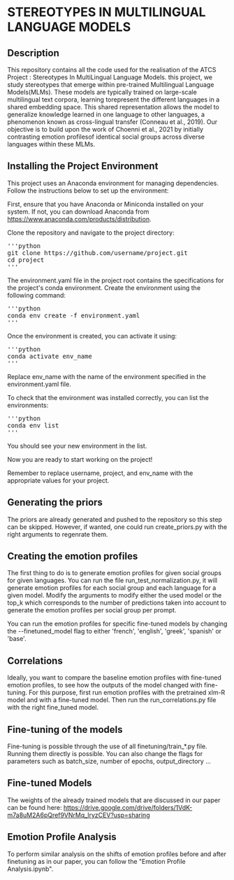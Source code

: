 # STEREOTYPES IN MULTILINGUAL LANGUAGE MODELS

## Description
This repository contains all the code used for the realisation of the ATCS Project : Stereotypes In MultiLingual Language Models.  this project, we study stereotypes that emerge within pre-trained Multilingual Language Models(MLMs). These models are typically trained on large-scale multilingual text corpora, learning torepresent the different languages in a shared embedding space. This shared representation allows the model to generalize knowledge learned in one language to other languages, a phenomenon known as cross-lingual transfer (Conneau et al., 2019). Our objective is to build upon the work of Choenni et al., 2021 by initially contrasting emotion profilesof identical social groups across diverse languages within these MLMs. 

## Installing the Project Environment


This project uses an Anaconda environment for managing dependencies. Follow the instructions below to set up the environment:

First, ensure that you have Anaconda or Miniconda installed on your system. If not, you can download Anaconda from https://www.anaconda.com/products/distribution.

Clone the repository and navigate to the project directory:

<pre>
'''python
git clone https://github.com/username/project.git
cd project
'''
</pre>

The environment.yaml file in the project root contains the specifications for the project's conda environment. Create the environment using the following command:

<pre>
'''python
conda env create -f environment.yaml
'''
</pre>

Once the environment is created, you can activate it using:
<pre>
'''python
conda activate env_name
'''
</pre>

Replace env_name with the name of the environment specified in the environment.yaml file.

To check that the environment was installed correctly, you can list the environments:
<pre>
'''python
conda env list
'''
</pre>

You should see your new environment in the list.

Now you are ready to start working on the project!

Remember to replace username, project, and env_name with the appropriate values for your project.

## Generating the priors

The priors are already generated and pushed to the repository so this step can be skipped. However, if wanted, one could run create_priors.py with the right arguments to regenrate them.

## Creating the emotion profiles 

The first thing to do is to generate emotion profiles for given social groups for given languages. You can run the file run_test_normalization.py, it will generate emotion profiles for each social group and each language for a given model. Modify the arguments to modify either the used model or the top_k which corresponds to the number of predictions taken into account to generate the emotion profiles per social group per prompt. 

You can run the emotion profiles for specific fine-tuned models by changing the --finetuned_model flag to either 'french', 'english', 'greek', 'spanish' or 'base'. 

## Correlations

Ideally, you want to compare the baseline emotion profiles with fine-tuned emotion profiles, to see how the outputs of the model changed with fine-tuning. For this purpose, first run emotion profiles with the pretrained xlm-R model and with a fine-tuned model. Then run the run_correlations.py file with the right fine_tuned model. 

## Fine-tuning of the models

Fine-tuning is possible through the use of all finetuning/train_*.py file. Running them directly is possible. You can also change the flags for parameters such as batch_size, number of epochs, output_directory ...

## Fine-tuned Models

The weights of the already trained models that are discussed in our paper can be found here: https://drive.google.com/drive/folders/1VdK-m7a8uM2A6pQref9VNrMq_lryzCEV?usp=sharing

## Emotion Profile Analysis

To perform similar analysis on the shifts of emotion profiles before and after finetuning as in our paper, you can follow the "Emotion Profile Analysis.ipynb".

